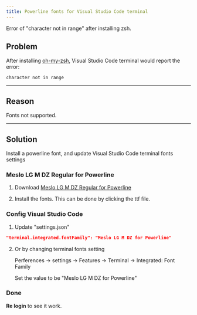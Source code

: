 ```yaml
---
title: Powerline fonts for Visual Studio Code terminal
---
```


Error of "character not in range" after installing zsh.

<!--truncate-->
## Problem
After installing [oh-my-zsh](https://github.com/robbyrussell/oh-my-zsh), Visual Studio Code terminal would report the error:

```
character not in range
```

---

## Reason
Fonts not supported.

---

## Solution
Install a powerline font, and update Visual Studio Code terminal fonts settings

### Meslo LG M DZ Regular for Powerline

1. Download [Meslo LG M DZ Regular for Powerline](https://github.com/powerline/fonts/blob/master/Meslo%20Dotted/Meslo%20LG%20M%20DZ%20Regular%20for%20Powerline.ttf)
    

2. Install the fonts. This can be done by clicking the ttf file.

### Config Visual Studio Code

1. Update "settings.json"
```json
"terminal.integrated.fontFamily": "Meslo LG M DZ for Powerline"
```

2. Or by changing terminal fonts setting

     Perferences -> settings -> Features -> Terminal -> Integrated: Font Family

     Set the value to be "Meslo LG M DZ for Powerline"

### Done
**Re login** to see it work.